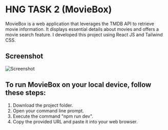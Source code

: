 # HNG TASK 2 (MovieBox)

MovieBox is a web application that leverages the TMDB API to retrieve movie information. It displays essential details about movies and offers a movie search feature. I developed this project using React JS and Tailwind CSS.

## Screenshot
![Screenshot](./src/assets/images/screenshot.png)

## To run MovieBox on your local device, follow these steps:
1. Download the project folder.
2. Open your command line prompt.
3. Execute the command "npm run dev".
4. Copy the provided URL and paste it into your web browser.